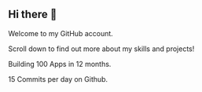 ## Hi there 👋
Welcome to my GitHub account. 

Scroll down to find out more about my skills and projects!

Building 100 Apps in 12 months. 

15 Commits per day on Github. 
